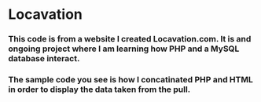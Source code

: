 # Locavation

### This code is from a website I created Locavation.com. It is and ongoing project where I am learning how PHP and a MySQL database interact.

### The sample code you see is how I concatinated PHP and HTML in order to display the data taken from the pull. 


